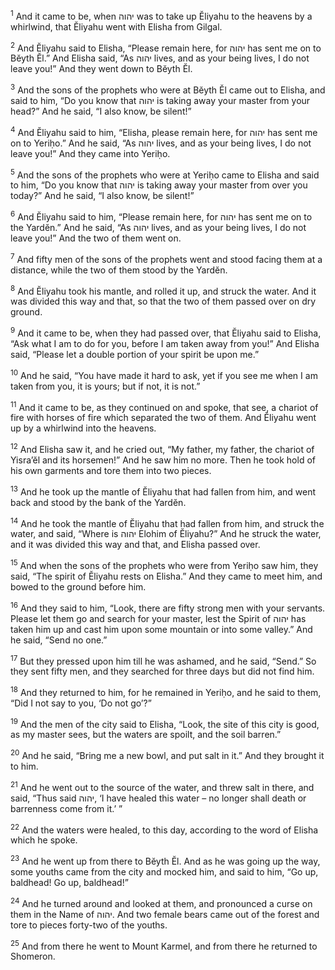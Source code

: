 <sup>1</sup> And it came to be, when יהוה was to take up Ĕliyahu to the heavens by a whirlwind, that Ĕliyahu went with Elisha from Gilgal.

<sup>2</sup> And Ĕliyahu said to Elisha, “Please remain here, for יהוה has sent me on to Bĕyth Ĕl.” And Elisha said, “As יהוה lives, and as your being lives, I do not leave you!” And they went down to Bĕyth Ĕl.

<sup>3</sup> And the sons of the prophets who were at Bĕyth Ĕl came out to Elisha, and said to him, “Do you know that יהוה is taking away your master from your head?” And he said, “I also know, be silent!”

<sup>4</sup> And Ĕliyahu said to him, “Elisha, please remain here, for יהוה has sent me on to Yeriḥo.” And he said, “As יהוה lives, and as your being lives, I do not leave you!” And they came into Yeriḥo.

<sup>5</sup> And the sons of the prophets who were at Yeriḥo came to Elisha and said to him, “Do you know that יהוה is taking away your master from over you today?” And he said, “I also know, be silent!”

<sup>6</sup> And Ĕliyahu said to him, “Please remain here, for יהוה has sent me on to the Yardĕn.” And he said, “As יהוה lives, and as your being lives, I do not leave you!” And the two of them went on.

<sup>7</sup> And fifty men of the sons of the prophets went and stood facing them at a distance, while the two of them stood by the Yardĕn.

<sup>8</sup> And Ĕliyahu took his mantle, and rolled it up, and struck the water. And it was divided this way and that, so that the two of them passed over on dry ground.

<sup>9</sup> And it came to be, when they had passed over, that Ĕliyahu said to Elisha, “Ask what I am to do for you, before I am taken away from you!” And Elisha said, “Please let a double portion of your spirit be upon me.”

<sup>10</sup> And he said, “You have made it hard to ask, yet if you see me when I am taken from you, it is yours; but if not, it is not.”

<sup>11</sup> And it came to be, as they continued on and spoke, that see, a chariot of fire with horses of fire which separated the two of them. And Ĕliyahu went up by a whirlwind into the heavens.

<sup>12</sup> And Elisha saw it, and he cried out, “My father, my father, the chariot of Yisra’ĕl and its horsemen!” And he saw him no more. Then he took hold of his own garments and tore them into two pieces.

<sup>13</sup> And he took up the mantle of Ĕliyahu that had fallen from him, and went back and stood by the bank of the Yardĕn.

<sup>14</sup> And he took the mantle of Ĕliyahu that had fallen from him, and struck the water, and said, “Where is יהוה Elohim of Ĕliyahu?” And he struck the water, and it was divided this way and that, and Elisha passed over.

<sup>15</sup> And when the sons of the prophets who were from Yeriḥo saw him, they said, “The spirit of Ĕliyahu rests on Elisha.” And they came to meet him, and bowed to the ground before him.

<sup>16</sup> And they said to him, “Look, there are fifty strong men with your servants. Please let them go and search for your master, lest the Spirit of יהוה has taken him up and cast him upon some mountain or into some valley.” And he said, “Send no one.”

<sup>17</sup> But they pressed upon him till he was ashamed, and he said, “Send.” So they sent fifty men, and they searched for three days but did not find him.

<sup>18</sup> And they returned to him, for he remained in Yeriḥo, and he said to them, “Did I not say to you, ‘Do not go’?”

<sup>19</sup> And the men of the city said to Elisha, “Look, the site of this city is good, as my master sees, but the waters are spoilt, and the soil barren.”

<sup>20</sup> And he said, “Bring me a new bowl, and put salt in it.” And they brought it to him.

<sup>21</sup> And he went out to the source of the water, and threw salt in there, and said, “Thus said יהוה, ‘I have healed this water – no longer shall death or barrenness come from it.’ ”

<sup>22</sup> And the waters were healed, to this day, according to the word of Elisha which he spoke.

<sup>23</sup> And he went up from there to Bĕyth Ĕl. And as he was going up the way, some youths came from the city and mocked him, and said to him, “Go up, baldhead! Go up, baldhead!”

<sup>24</sup> And he turned around and looked at them, and pronounced a curse on them in the Name of יהוה. And two female bears came out of the forest and tore to pieces forty-two of the youths.

<sup>25</sup> And from there he went to Mount Karmel, and from there he returned to Shomeron.

